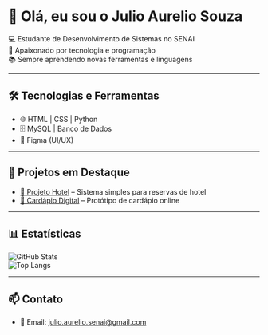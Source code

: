 # 👋 Olá, eu sou o Julio Aurelio Souza  

💻 Estudante de Desenvolvimento de Sistemas no SENAI  
🚀 Apaixonado por tecnologia e programação  
📚 Sempre aprendendo novas ferramentas e linguagens  

---

## 🛠️ Tecnologias e Ferramentas
- 🌐 HTML | CSS | Python  
- 🗄️ MySQL | Banco de Dados  
- 🎨 Figma (UI/UX)  

---

## 📌 Projetos em Destaque
- [🏨 Projeto Hotel](https://github.com/julio-aurelio/Projeto_hotel-main) – Sistema simples para reservas de hotel  
- [🍴 Cardápio Digital](https://github.com/julio-aurelio/projeto-cardapio) – Protótipo de cardápio online  

---

## 📊 Estatísticas
![GitHub Stats](https://github-readme-stats.vercel.app/api?username=julio-aurelio&show_icons=true&theme=tokyonight)  
![Top Langs](https://github-readme-stats.vercel.app/api/top-langs/?username=julio-aurelio&layout=compact&theme=tokyonight)  

---

## 📫 Contato
- 📧 Email: julio.aurelio.senai@gmail.com  

<!--
**julio-aurelio/julio-aurelio** is a ✨ _special_ ✨ repository because its `README.md` (this file) appears on your GitHub profile.

Here are some ideas to get you started:

- 🔭 I’m currently working on ...
- 🌱 I’m currently learning ...
- 👯 I’m looking to collaborate on ...
- 🤔 I’m looking for help with ...
- 💬 Ask me about ...
- 📫 How to reach me: ...
- 😄 Pronouns: ...
- ⚡ Fun fact: ...
-->
